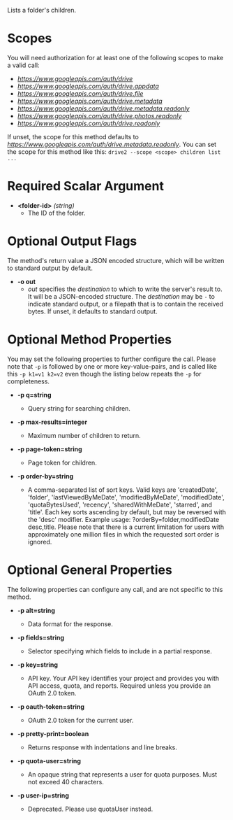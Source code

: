 Lists a folder&#39;s children.
# Scopes

You will need authorization for at least one of the following scopes to make a valid call:

* *https://www.googleapis.com/auth/drive*
* *https://www.googleapis.com/auth/drive.appdata*
* *https://www.googleapis.com/auth/drive.file*
* *https://www.googleapis.com/auth/drive.metadata*
* *https://www.googleapis.com/auth/drive.metadata.readonly*
* *https://www.googleapis.com/auth/drive.photos.readonly*
* *https://www.googleapis.com/auth/drive.readonly*

If unset, the scope for this method defaults to *https://www.googleapis.com/auth/drive.metadata.readonly*.
You can set the scope for this method like this: `drive2 --scope <scope> children list ...`
# Required Scalar Argument
* **&lt;folder-id&gt;** *(string)*
    - The ID of the folder.

# Optional Output Flags

The method's return value a JSON encoded structure, which will be written to standard output by default.

* **-o out**
    - *out* specifies the *destination* to which to write the server's result to.
      It will be a JSON-encoded structure.
      The *destination* may be `-` to indicate standard output, or a filepath that is to contain the received bytes.
      If unset, it defaults to standard output.
# Optional Method Properties

You may set the following properties to further configure the call. Please note that `-p` is followed by one 
or more key-value-pairs, and is called like this `-p k1=v1 k2=v2` even though the listing below repeats the
`-p` for completeness.

* **-p q=string**
    - Query string for searching children.

* **-p max-results=integer**
    - Maximum number of children to return.

* **-p page-token=string**
    - Page token for children.

* **-p order-by=string**
    - A comma-separated list of sort keys. Valid keys are &#39;createdDate&#39;, &#39;folder&#39;, &#39;lastViewedByMeDate&#39;, &#39;modifiedByMeDate&#39;, &#39;modifiedDate&#39;, &#39;quotaBytesUsed&#39;, &#39;recency&#39;, &#39;sharedWithMeDate&#39;, &#39;starred&#39;, and &#39;title&#39;. Each key sorts ascending by default, but may be reversed with the &#39;desc&#39; modifier. Example usage: ?orderBy=folder,modifiedDate desc,title. Please note that there is a current limitation for users with approximately one million files in which the requested sort order is ignored.

# Optional General Properties

The following properties can configure any call, and are not specific to this method.

* **-p alt=string**
    - Data format for the response.

* **-p fields=string**
    - Selector specifying which fields to include in a partial response.

* **-p key=string**
    - API key. Your API key identifies your project and provides you with API access, quota, and reports. Required unless you provide an OAuth 2.0 token.

* **-p oauth-token=string**
    - OAuth 2.0 token for the current user.

* **-p pretty-print=boolean**
    - Returns response with indentations and line breaks.

* **-p quota-user=string**
    - An opaque string that represents a user for quota purposes. Must not exceed 40 characters.

* **-p user-ip=string**
    - Deprecated. Please use quotaUser instead.
